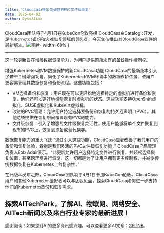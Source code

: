 ```yaml
---
title: 'CloudCasa推出突破性的PVC文件级恢复'
date: 2025-04-02
author: ByteAILab
---
```


CloudCasa团队将于4月1日在KubeCon伦敦亮相
CloudCasa由Catalogic开发，是Kubernetes备份和灾难恢复领域的领先者，今天宣布推出其CloudCasa软件的最新版本。![图片](https://ai-techpark.com/wp-content/uploads/CloudCasa.jpg){ width=60% }

---
这一轮更新旨在增强数据恢复能力，为用户提供前所未有的备份操作控制权。

增强Kubernetes和VM数据保护的新CloudCasa功能
CloudCasa的最新版本引入了若干关键增强功能，简化了Kubernetes和VM环境中的数据保护任务，使用户更容易管理其数据恢复和备份流程。这些功能包括：

- VM选择备份和恢复：用户现在可以更轻松地选择特定的虚拟机进行备份和恢复。他们还可以更好地控制恢复时虚拟机的状态。这些功能支持OpenShift虚拟化、SUSE虚拟化和KubeVirt虚拟机。
- 改进的PVC管理：允许用户特定选择要备份和恢复的持久卷声明（PVC）。其他选项提供在恢复期间覆盖现有PVC的能力。
- 文件级恢复：引入了增强的文件级恢复灵活性，使用户能够将单个文件恢复到现有的PVC上，恢复到原始或替代集群。

数据恢复能力的重大飞跃
“通过引入这些功能，CloudCasa显著改善了我们用户的备份和恢复体验，特别是我们灵活的PVC文件级恢复功能，” CloudCasa产品管理负责人Bob Adair表示。“此更新允许用户选择特定文件进行恢复，并轻松选择恢复位置，甚至跨环境进行恢复。这一切都是为了让用户拥有更多控制权，并减少传统数据恢复在Kubernetes上的复杂性。”

在此版本发布之际，CloudCasa团队将于4月1日参加KubeCon伦敦。CloudCasa用户和其他Kubernetes爱好者可以与团队见面，探索CloudCasa如何进一步支持他们的Kubernetes备份和恢复需求。

探索AITechPark，了解AI、物联网、网络安全、AITech新闻以及来自行业专家的最新进展！
---
感谢阅读！如果您对AI的更多资讯感兴趣，可以查看更多AI文章：[GPTNB](https://gptnb.com)。